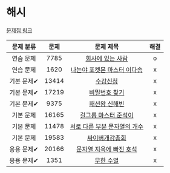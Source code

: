 # 해시

[문제집 링크](https://www.acmicpc.net/workbook/view/9063)

| 문제 분류 | 문제 | 문제 제목 | 해결 |
| :--: | :--: | :--: | :--: |
| 연습 문제 | 7785 | [회사에 있는 사람](https://www.acmicpc.net/problem/7785) | o |
| 연습 문제 | 1620 | [나는야 포켓몬 마스터 이다솜](https://www.acmicpc.net/problem/1620) | x |
| 기본 문제✔ | 13414 | [수강신청](https://www.acmicpc.net/problem/13414) | x |
| 기본 문제✔ | 17219 | [비밀번호 찾기](https://www.acmicpc.net/problem/17219) | x |
| 기본 문제✔ | 9375 | [패션왕 신해빈](https://www.acmicpc.net/problem/9375) | x |
| 기본 문제 | 16165 | [걸그룹 마스터 준석이](https://www.acmicpc.net/problem/16165) | x |
| 기본 문제 | 11478 | [서로 다른 부분 문자열의 개수](https://www.acmicpc.net/problem/11478) | x |
| 기본 문제 | 19583 | [싸이버개강총회](https://www.acmicpc.net/problem/19583) | x |
| 응용 문제✔ | 20166 | [문자열 지옥에 빠진 호석](https://www.acmicpc.net/problem/20166) | x |
| 응용 문제✔ | 1351 | [무한 수열](https://www.acmicpc.net/problem/1351) | x |

